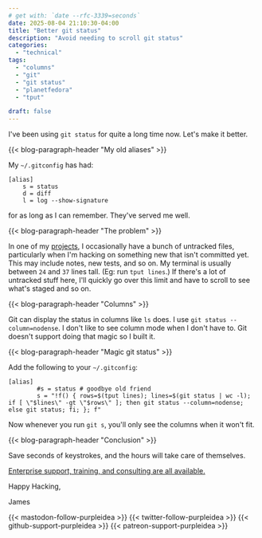 ```yaml
---
# get with: `date --rfc-3339=seconds`
date: 2025-08-04 21:10:30-04:00
title: "Better git status"
description: "Avoid needing to scroll git status"
categories:
  - "technical"
tags:
  - "columns"
  - "git"
  - "git status"
  - "planetfedora"
  - "tput"

draft: false
---
```


I've been using `git status` for quite a long time now. Let's make it better.

{{< blog-paragraph-header "My old aliases" >}}

My `~/.gitconfig` has had:

```
[alias]
	s = status
	d = diff
	l = log --show-signature
```

for as long as I can remember. They've served me well.

{{< blog-paragraph-header "The problem" >}}

In one of my [projects](https://github.com/purpleidea/mgmt/), I occasionally
have a bunch of untracked files, particularly when I'm hacking on something new
that isn't committed yet. This may include notes, new tests, and so on. My
terminal is usually between `24` and `37` lines tall. (Eg: run `tput lines`.) If
there's a lot of untracked stuff here, I'll quickly go over this limit and have
to scroll to see what's staged and so on.

{{< blog-paragraph-header "Columns" >}}

Git can display the status in columns like `ls` does. I use
`git status --column=nodense`. I don't like to see column mode when I don't have
to. Git doesn't support doing that magic so I built it.

{{< blog-paragraph-header "Magic git status" >}}

Add the following to your `~/.gitconfig`:

```
[alias]
        #s = status # goodbye old friend
        s = "!f() { rows=$(tput lines); lines=$(git status | wc -l); if [ \"$lines\" -gt \"$rows\" ]; then git status --column=nodense; else git status; fi; }; f"
```

Now whenever you run `git s`, you'll only see the columns when it won't fit.

{{< blog-paragraph-header "Conclusion" >}}

Save seconds of keystrokes, and the hours will take care of themselves.

[Enterprise support, training, and consulting are all available.](https://mgmtconfig.com/)

Happy Hacking,

James

{{< mastodon-follow-purpleidea >}}
{{< twitter-follow-purpleidea >}}
{{< github-support-purpleidea >}}
{{< patreon-support-purpleidea >}}
